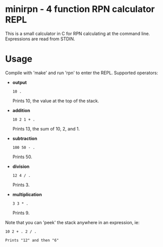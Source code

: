 minirpn - 4 function RPN calculator REPL
========================================

This is a small calculator in C for RPN calculating at the command line.  Expressions are read from STDIN.

Usage
=================

Compile with 'make' and run 'rpn' to enter the REPL.  Supported operators:

*   __output__

        10 .

    Prints 10, the value at the top of the stack.

*   __addition__

        10 2 1 + .

    Prints 13, the sum of 10, 2, and 1.

*   __subtraction__

        100 50 - .

    Prints 50.

*   __division__

        12 4 / .

    Prints 3.

*   __multiplication__

        3 3 * .

    Prints 9.

Note that you can 'peek' the stack anywhere in an expression, ie:

    10 2 + . 2 / .

    Prints "12" and then "6"
